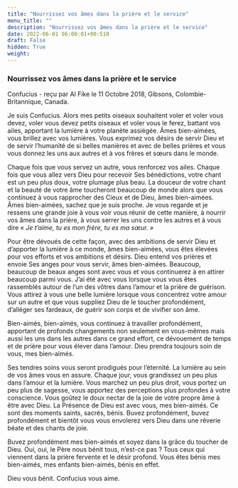 ```yaml
---
title: "Nourrissez vos âmes dans la prière et le service"
menu_title: ""
description: "Nourrissez vos âmes dans la prière et le service"
date: 2022-06-01 06:00:01+00:510
draft: False
hidden: True
weight:
---
```

### Nourrissez vos âmes dans la prière et le service

Confucius - reçu par Al Fike le 11 Octobre 2018, Gibsons, Colombie-Britannique, Canada.

Je suis Confucius. Alors mes petits oiseaux souhaitent voler et voler vous devez, voler vous devez petits oiseaux et voler vous le ferez, battant vos ailes, apportant la lumière à votre planète assiégée. Âmes bien-aimées, vous brillez avec vos lumières. Vous exprimez vos désirs de servir Dieu et de servir l’humanité de si belles manières et avec de belles prières et vous vous donnez les uns aux autres et à vos frères et sœurs dans le monde.

Chaque fois que vous servez un autre, vous renforcez vos ailes. Chaque fois que vous allez vers Dieu pour recevoir Ses bénédictions, votre chant est un peu plus doux, votre plumage plus beau. La douceur de votre chant et la beauté de votre âme toucheront beaucoup de monde alors que vous continuez à vous rapprocher des Cieux et de Dieu, âmes bien-aimées. Âmes bien-aimées, sachez que je suis proche. Je vous regarde et je ressens une grande joie à vous voir vous réunir de cette manière, à nourrir vos âmes dans la prière, à vous serrer les uns contre les autres et à vous dire *« Je t’aime, tu es mon frère, tu es ma sœur. »*

Pour être dévoués de cette façon, avec des ambitions de servir Dieu et d’apporter la lumière à ce monde, âmes bien-aimées, vous êtes élevées pour vos efforts et vos ambitions et désirs. Dieu entend vos prières et envoie Ses anges pour vous servir, âmes bien-aimées. Beaucoup, beaucoup de beaux anges sont avec vous et vous continuerez à en attirer beaucoup parmi vous. J’ai été avec vous lorsque vous vous êtes rassemblés autour de l’un des vôtres dans l’amour et la prière de guérison. Vous attirez à vous une belle lumière lorsque vous concentrez votre amour sur un autre et que vous suppliez Dieu de le toucher profondément, d’alléger ses fardeaux, de guérir son corps et de vivifier son âme.

Bien-aimés, bien-aimés, vous continuez à travailler profondément, apportant de profonds changements non seulement en vous-mêmes mais aussi les uns dans les autres dans ce grand effort, ce dévouement de temps et de prière pour vous élever dans l’amour. Dieu prendra toujours soin de vous, mes bien-aimés.

Ses tendres soins vous seront prodigués pour l’éternité. La lumière au sein de vos âmes vous en assure. Chaque jour, vous grandissez un peu plus dans l’amour et la lumière. Vous marchez un peu plus droit, vous portez un peu plus de sagesse, vous apportez des perceptions plus profondes à votre conscience. Vous goûtez le doux nectar de la joie de votre propre âme à être avec Dieu. La Présence de Dieu est avec vous, mes bien-aimés. Ce sont des moments saints, sacrés, bénis. Buvez profondément, buvez profondément et bientôt vous vous envolerez vers Dieu dans une rêverie béate et des chants de joie.

Buvez profondément mes bien-aimés et soyez dans la grâce du toucher de Dieu. Oui, oui, le Père nous bénit tous, n’est-ce pas ? Tous ceux qui viennent dans la prière fervente et le désir profond. Vous êtes bénis mes bien-aimés, mes enfants bien-aimés, bénis en effet.

Dieu vous bénit. Confucius vous aime.
